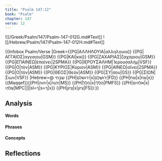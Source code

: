 ```yaml
---
title: "Psalm 147:12"
book: "Psalm"
chapter: 147
verse: 12
---
```

![[/Greek/Psalm/147/Psalm-147-012G.md#Text]]
![[/Hebrew/Psalm/147/Psalm-147-012H.md#Text]]

{{Infobox Psalm/Verse 
|Greek={{PG|ΑΛΛΗΛΟΥΙΑ|αλληλουια}} {{PG|ΑΓΓΑΙΟΣ|αγγαιου|GSM}} {{PG|ΚΑΙ|καὶ}} {{PG|ΖΑΧΑΡΙΑΣ|ζαχαριου|GSM}} {{PG|ΕΠΑΙΝΕΩ|ἐπαίνει|2SPMA}} {{PG|ΙΕΡΟΥΣΑΛΗΜ|Ἱερουσαλὴμ|VSF}} {{PG|Ο|τὸν|ASM}} {{PG|ΚΥΡΙΟΣ|Κύριον|ASM}} {{PG|ΑΙΝΕΩ|αἴνει|2SPMA}} {{PG|Ο|τὸν|ASM}} {{PG|ΘΕΟΣ|Θεόν|ASM}} {{PG|ΣΥ|σου|GS}} {{PG|ΣΙΩΝ|Σιων|VSF}}
|Hebrew=@
שַׁבְּחִי
{{PH|ירושלם|x|יְרוּשָׁלִַם|FD}} {{PH|אֵת|x|אֶת|x}}{{Maqqef}}{{PH|יהוה|x|יְהוָה|MS}} {{PH|הָלַל|x|הַלְלִי|PMFS}} {{PH|אלהים|x|אֱלֹהַיִ|MPC||||sl=ךְ|s=ךְ|x}} {{PH|צִיּוֹן|x|צִיּוֹן|FS}}׃
}}

## Analysis

#### Words

#### Phrases

#### Concepts

## Reflections
